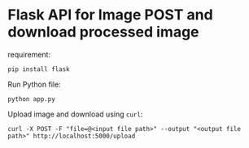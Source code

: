 # Flask API for Image POST and download processed image

requirement:

```
pip install flask
```

Run Python file:

```
python app.py
```

Upload image and download using `curl`:

```
curl -X POST -F "file=@<input file path>" --output "<output file path>" http://localhost:5000/upload
```